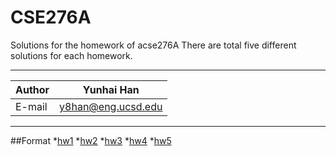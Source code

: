 # CSE276A
Solutions for the homework of acse276A
There are total five different solutions for each homework.

****
	
|Author|Yunhai Han|
|---|---
|E-mail|y8han@eng.ucsd.edu

****
##Format
*[hw1](#hw1)
*[hw2](#hw2)
*[hw3](#hw3)
*[hw4](#hw4)
*[hw5](#hw5)



